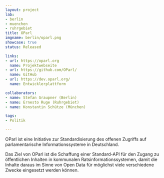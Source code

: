 ```yaml
---
layout: project
lab:
- berlin
- muenchen
- ruhrgebiet
title: OParl
imgname: berlin/oparl.png
showcase: true
status: Released

links:
- url: https://oparl.org
  name: Projektwebseite
- url: https://github.com/OParl/
  name: GitHub
- url: https://dev.oparl.org/
  name: Entwicklerplattform

collaborators:
- name: Stefan Graupner (Berlin)
- name: Ernesto Ruge (Ruhrgebiet)
- name: Konstantin Schütze (München)

tags:
- Politik

---
```


OParl ist eine Initiative zur Standardisierung des offenen Zugriffs auf parlamentarische Informationssysteme in Deutschland.

Das Ziel von OParl ist die Schaffung einer Standard-API für den Zugang zu öffentlichen Inhalten in kommunalen Ratsinformationssystemen,
damit die Inhalte daraus im Sinne von Open Data für möglichst viele verschiedene Zwecke eingesetzt werden können.
